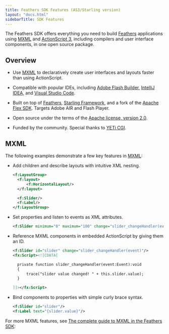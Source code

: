 ```yaml
---
title: Feathers SDK Features (AS3/Starling version)
layout: "docs.html"
sidebarTitle: SDK Features
---
```


The Feathers SDK offers everything you need to build [Feathers](https://feathersui.com/) applications using [MXML](./mxml.md) and [ActionScript 3](https://www.adobe.com/devnet/actionscript/articles/actionscript3_overview.html), including compilers and user interface components, in one open source package.

## Overview

- Use [MXML](./mxml.md) to declaratively create user interfaces and layouts faster than using ActionScript.

- Compatible with popular IDEs, including [Adobe Flash Builder](./flash-builder.md), [IntelliJ IDEA](./intellij-idea.md), and [Visual Studio Code](./visual-studio-code.md).

- Built on top of [Feathers](https://feathersui.com/), [Starling Framework](http://gamua.com/starling), and a fork of the [Apache Flex SDK](http://flex.apache.org/). Targets Adobe AIR and Flash Player.

- Open source under the terms of the [Apache license, version 2.0](http://www.apache.org/licenses/LICENSE-2.0).

- Funded by the community. Special thanks to [YETi CGI](http://yeticgi.com/).

## MXML

The following examples demonstrate a few key features in [MXML](./mxml.md):

- Add children and describe layouts with intuitive XML nesting.

  ```xml
  <f:LayoutGroup>
  	<f:layout>
  		<f:HorizontalLayout/>
  	</f:layout>

  	<f:Slider/>
  	<f:Label/>
  </f:LayoutGroup>
  ```

- Set properties and listen to events as XML attributes.

  ```xml
  <f:Slider minimum="0" maximum="100" change="slider_changeHandler(event)"/>
  ```

- Reference MXML components in embedded ActionScript by giving them an ID.

  ```xml
  <f:Slider id="slider" change="slider_changeHandler(event)"/>
  <fx:Script><![CDATA[

  	private function slider_changeHandler(event:Event):void
  	{
  		trace("slider value changed! " + this.slider.value);
  	}

  ]]></fx:Script>
  ```

- Bind components to properties with simple curly brace syntax.

  ```xml
  <f:Slider id="slider"/>
  <f:Label text="{slider.value}"/>
  ```

For more MXML features, see [The complete guide to MXML in the Feathers SDK](./mxml.md):
